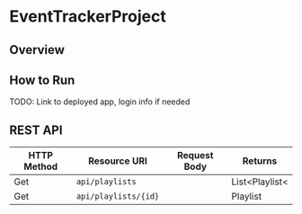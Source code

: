 # EventTrackerProject


## Overview

## How to Run
TODO: Link to deployed app, login info if needed

## REST API

| HTTP Method | Resource URI   | Request Body | Returns              |
|-------------|----------------|--------------|----------------------|
|Get          | `api/playlists`|              | List&lt;Playlist&lt; |
|Get          | `api/playlists/{id}`|         | Playlist             |
